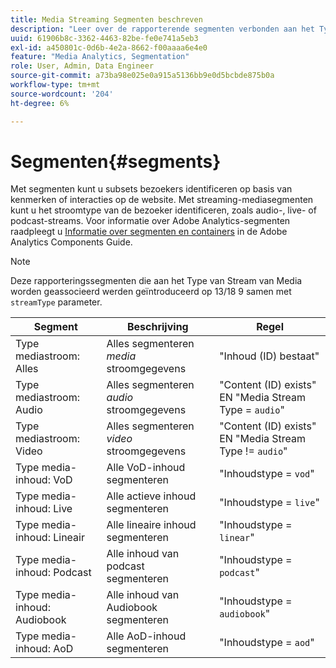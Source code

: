 ```yaml
---
title: Media Streaming Segmenten beschreven
description: "Leer over de rapporterende segmenten verbonden aan het Type van Stream van Media met inbegrip van het Segment, de Beschrijving, en de Regel voor het Type van Stroom van Media."
uuid: 61906b8c-3362-4463-82be-fe0e741a5eb3
exl-id: a450801c-0d6b-4e2a-8662-f00aaaa6e4e0
feature: "Media Analytics, Segmentation"
role: User, Admin, Data Engineer
source-git-commit: a73ba98e025e0a915a5136bb9e0d5bcbde875b0a
workflow-type: tm+mt
source-wordcount: '204'
ht-degree: 6%

---
```


# Segmenten{#segments}

Met segmenten kunt u subsets bezoekers identificeren op basis van kenmerken of interacties op de website. Met streaming-mediasegmenten kunt u het stroomtype van de bezoeker identificeren, zoals audio-, live- of podcast-streams. Voor informatie over Adobe Analytics-segmenten raadpleegt u [Informatie over segmenten en containers](https://experienceleague.adobe.com/docs/analytics/components/segmentation/seg-overview.html?lang=en) in de Adobe Analytics Components Guide.

>[!NOTE]
>
>Deze rapporteringssegmenten die aan het Type van Stream van Media worden geassocieerd werden geïntroduceerd op 13/18 9 samen met `streamType` parameter.

| Segment | Beschrijving | Regel |
|---|---|---|
| Type mediastroom: Alles | Alles segmenteren *media* stroomgegevens | &quot;Inhoud (ID) bestaat&quot; |
| Type mediastroom: Audio | Alles segmenteren *audio* stroomgegevens | &quot;Content (ID) exists&quot; EN &quot;Media Stream Type = `audio`&quot; |
| Type mediastroom: Video | Alles segmenteren *video* stroomgegevens | &quot;Content (ID) exists&quot; EN &quot;Media Stream Type != `audio`&quot; |
| Type media-inhoud: VoD | Alle VoD-inhoud segmenteren | &quot;Inhoudstype = `vod`&quot; |
| Type media-inhoud: Live | Alle actieve inhoud segmenteren | &quot;Inhoudstype = `live`&quot; |
| Type media-inhoud: Lineair | Alle lineaire inhoud segmenteren | &quot;Inhoudstype = `linear`&quot; |
| Type media-inhoud: Podcast | Alle inhoud van podcast segmenteren | &quot;Inhoudstype = `podcast`&quot; |
| Type media-inhoud: Audiobook | Alle inhoud van Audiobook segmenteren | &quot;Inhoudstype = `audiobook`&quot; |
| Type media-inhoud: AoD | Alle AoD-inhoud segmenteren | &quot;Inhoudstype = `aod`&quot; |
